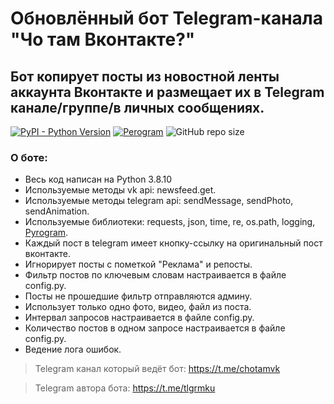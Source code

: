 # Обновлённый бот Telegram-канала "Чо там Вконтакте?"

## Бот копирует посты из новостной ленты аккаунта Вконтакте и размещает их в Telegram канале/группе/в личных сообщениях.
[![PyPI - Python Version](https://img.shields.io/pypi/pyversions/pyrogram)](https://www.python.org/)
[![Perogram](https://img.shields.io/badge/Pyrogram-2.0-orange)](https://docs.pyrogram.org/)
![GitHub repo size](https://img.shields.io/github/repo-size/tlgrmku/chotamvk-2.0)
### О боте:
 - Весь код написан на Python 3.8.10
 - Используемые методы vk api: newsfeed.get.
 - Используемые методы telegram api: sendMessage, sendPhoto, sendAnimation.
 - Используемые библиотеки: requests, json, time, re, os.path, logging, [Pyrogram](https://docs.pyrogram.org/).
 - Каждый пост в telegram имеет кнопку-ссылку на оригинальный пост вконтакте.
 - Игнорирует посты с пометкой "Реклама" и репосты.
 - Фильтр постов по ключевым словам настраивается в файле config.py.
 - Посты не прошедшие фильтр отправляются админу.
 - Использует только одно фото, видео, файл из поста.
 - Интервал запросов настраивается в файле config.py.
 - Количество постов в одном запросе настраивается в файле config.py.
 - Ведение лога ошибок.

> Telegram канал который ведёт бот: https://t.me/chotamvk

> Telegram автора бота: https://t.me/tlgrmku
